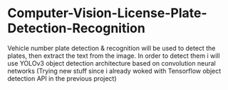 # Computer-Vision-License-Plate-Detection-Recognition
Vehicle number plate detection &amp; recognition will be used to detect the plates, then extract the text from the image. In order to detect them i will use YOLOv3 object detection architecture based on convolution neural networks (Trying new stuff since i already woked with Tensorflow object detection API in the previous project)

